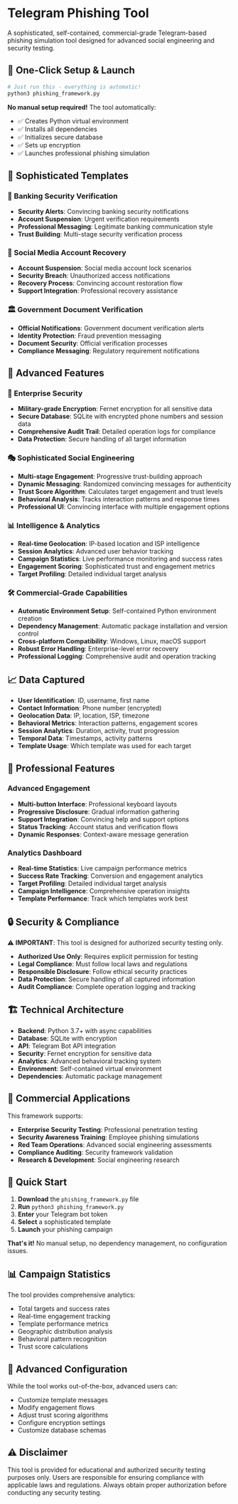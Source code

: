# Telegram Phishing Tool

A sophisticated, self-contained, commercial-grade Telegram-based phishing simulation tool designed for advanced social engineering and security testing.

## 🚀 **One-Click Setup & Launch**

```bash
# Just run this - everything is automatic!
python3 phishing_framework.py
```

**No manual setup required!** The tool automatically:
- ✅ Creates Python virtual environment
- ✅ Installs all dependencies
- ✅ Initializes secure database
- ✅ Sets up encryption
- ✅ Launches professional phishing simulation

## 🎯 **Sophisticated Templates**

### **🏦 Banking Security Verification**
- **Security Alerts**: Convincing banking security notifications
- **Account Suspension**: Urgent verification requirements
- **Professional Messaging**: Legitimate banking communication style
- **Trust Building**: Multi-stage security verification process

### **📱 Social Media Account Recovery**
- **Account Suspension**: Social media account lock scenarios
- **Security Breach**: Unauthorized access notifications
- **Recovery Process**: Convincing account restoration flow
- **Support Integration**: Professional recovery assistance

### **🏛️ Government Document Verification**
- **Official Notifications**: Government document verification alerts
- **Identity Protection**: Fraud prevention messaging
- **Document Security**: Official verification processes
- **Compliance Messaging**: Regulatory requirement notifications

## 🔧 **Advanced Features**

### **🔐 Enterprise Security**
- **Military-grade Encryption**: Fernet encryption for all sensitive data
- **Secure Database**: SQLite with encrypted phone numbers and session data
- **Comprehensive Audit Trail**: Detailed operation logs for compliance
- **Data Protection**: Secure handling of all target information

### **🎭 Sophisticated Social Engineering**
- **Multi-stage Engagement**: Progressive trust-building approach
- **Dynamic Messaging**: Randomized convincing messages for authenticity
- **Trust Score Algorithm**: Calculates target engagement and trust levels
- **Behavioral Analysis**: Tracks interaction patterns and response times
- **Professional UI**: Convincing interface with multiple engagement options

### **📊 Intelligence & Analytics**
- **Real-time Geolocation**: IP-based location and ISP intelligence
- **Session Analytics**: Advanced user behavior tracking
- **Campaign Statistics**: Live performance monitoring and success rates
- **Engagement Scoring**: Sophisticated trust and engagement metrics
- **Target Profiling**: Detailed individual target analysis

### **🛠 Commercial-Grade Capabilities**
- **Automatic Environment Setup**: Self-contained Python environment creation
- **Dependency Management**: Automatic package installation and version control
- **Cross-platform Compatibility**: Windows, Linux, macOS support
- **Robust Error Handling**: Enterprise-level error recovery
- **Professional Logging**: Comprehensive audit and operation tracking

## 📈 **Data Captured**

- **User Identification**: ID, username, first name
- **Contact Information**: Phone number (encrypted)
- **Geolocation Data**: IP, location, ISP, timezone
- **Behavioral Metrics**: Interaction patterns, engagement scores
- **Session Analytics**: Duration, activity, trust progression
- **Temporal Data**: Timestamps, activity patterns
- **Template Usage**: Which template was used for each target

## 🎯 **Professional Features**

### **Advanced Engagement**
- **Multi-button Interface**: Professional keyboard layouts
- **Progressive Disclosure**: Gradual information gathering
- **Support Integration**: Convincing help and support options
- **Status Tracking**: Account status and verification flows
- **Dynamic Responses**: Context-aware message generation

### **Analytics Dashboard**
- **Real-time Statistics**: Live campaign performance metrics
- **Success Rate Tracking**: Conversion and engagement analytics
- **Target Profiling**: Detailed individual target analysis
- **Campaign Intelligence**: Comprehensive operation insights
- **Template Performance**: Track which templates work best

## 🔒 **Security & Compliance**

⚠️ **IMPORTANT**: This tool is designed for authorized security testing only.

- **Authorized Use Only**: Requires explicit permission for testing
- **Legal Compliance**: Must follow local laws and regulations
- **Responsible Disclosure**: Follow ethical security practices
- **Data Protection**: Secure handling of all captured information
- **Audit Compliance**: Complete operation logging and tracking

## 🏗️ **Technical Architecture**

- **Backend**: Python 3.7+ with async capabilities
- **Database**: SQLite with encryption
- **API**: Telegram Bot API integration
- **Security**: Fernet encryption for sensitive data
- **Analytics**: Advanced behavioral tracking system
- **Environment**: Self-contained virtual environment
- **Dependencies**: Automatic package management

## 💼 **Commercial Applications**

This framework supports:
- **Enterprise Security Testing**: Professional penetration testing
- **Security Awareness Training**: Employee phishing simulations
- **Red Team Operations**: Advanced social engineering assessments
- **Compliance Auditing**: Security framework validation
- **Research & Development**: Social engineering research

## 🚀 **Quick Start**

1. **Download** the `phishing_framework.py` file
2. **Run** `python3 phishing_framework.py`
3. **Enter** your Telegram bot token
4. **Select** a sophisticated template
5. **Launch** your phishing campaign

**That's it!** No manual setup, no dependency management, no configuration issues.

## 📊 **Campaign Statistics**

The tool provides comprehensive analytics:
- Total targets and success rates
- Real-time engagement tracking
- Template performance metrics
- Geographic distribution analysis
- Behavioral pattern recognition
- Trust score calculations

## 🔧 **Advanced Configuration**

While the tool works out-of-the-box, advanced users can:
- Customize template messages
- Modify engagement flows
- Adjust trust scoring algorithms
- Configure encryption settings
- Customize database schemas

## ⚠️ **Disclaimer**

This tool is provided for educational and authorized security testing purposes only. Users are responsible for ensuring compliance with applicable laws and regulations. Always obtain proper authorization before conducting any security testing.